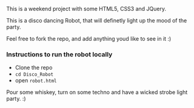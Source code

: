 This is a weekend project with some HTML5, CSS3 and JQuery.

This is a disco dancing Robot, that will definetly light up the mood of the party. 

Feel free to fork the repo, and add anything youd like to see in it :)

### Instructions to run the robot locally

*  Clone the repo
*  ```cd Disco_Robot```
*   open ```robot.html``` 

Pour some whiskey, turn on some techno and have a wicked strobe light party. :) 
